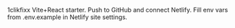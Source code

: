 1clikfixx Vite+React starter. Push to GitHub and connect Netlify. Fill env vars from .env.example in Netlify site settings.
